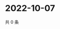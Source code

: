 # 2022-10-07

共 0 条

<!-- BEGIN WEIBO -->
<!-- 最后更新时间 Fri Oct 07 2022 13:35:08 GMT+0800 (China Standard Time) -->

<!-- END WEIBO -->
